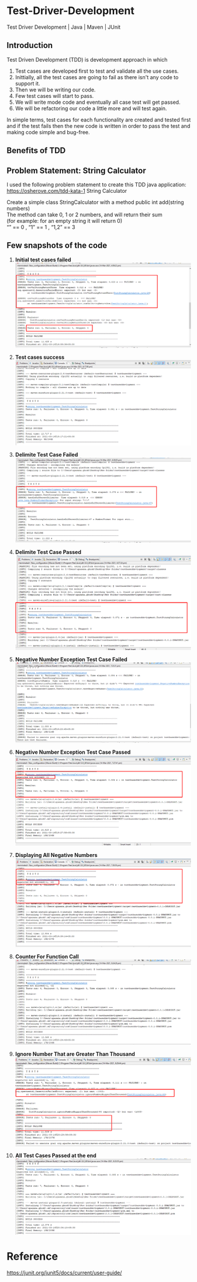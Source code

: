 # Test-Driver-Development
Test Driver Development | Java | Maven | JUnit

## Introduction
Test Driven Development (TDD) is development approach in which 
 1. Test cases are developed first to test and validate all the use cases. 
 2. Inittially, all the test cases are going to fail as there isn't any code to support it.
 3. Then we will be writing our code.
 4. Few test cases will start to pass.
 5. We will write mode code and eventually all case test will get passed.
 6. We will be refactoring our code a little more and will test again.
 
In simple terms, test cases for each functionality are created and tested first and if the test fails then the new code is written in order to pass the test and making code simple and bug-free.

## Benefits of TDD


## Problem Statement: String Calculator
I used the following problem statement to create this TDD java application: https://osherove.com/tdd-kata-1
String Calculator

Create a simple class StringCalculator with a method public int add(string numbers) </br>
The method can take 0, 1 or 2 numbers, and will return their sum </br>
(for example: for an empty string it will return 0) </br>
      “” == 0 , “1” == 1 , “1,2” == 3 </br>
 
 ## Few snapshots of the code
 
 1. **Initial test cases failed**
 ![First Test Case Failed](https://github.com/upasana05ghosh/Test-Driver-Development/blob/main/01FirstTestCaseFailure.png)
 
 2. **Test cases success**
 ![First test case Success](https://github.com/upasana05ghosh/Test-Driver-Development/blob/main/02FirstTestCaseSuccess.png)
 
 3. **Delimite Test Case Failed**
 ![Delimite Test Case Failed](https://github.com/upasana05ghosh/Test-Driver-Development/blob/main/03DilimiterTestCaseFailed.png)
      
 4. **Delimite Test Case Passed**
 ![Delimite Test Case Passed](https://github.com/upasana05ghosh/Test-Driver-Development/blob/main/04DelimiterTestCasePassed.png)

 5. **Negative Number Exception Test Case Failed**
 ![Negative Number Exception Test Case](https://github.com/upasana05ghosh/Test-Driver-Development/blob/main/05ExpectedToThrowException.png)
 
 6. **Negative Number Exception Test Case Passed**
 ![Negative Number Exception Test Case Passed](https://github.com/upasana05ghosh/Test-Driver-Development/blob/main/06HandleNegativeException.png)

 7. **Displaying All Negative Numbers**
 ![Displaying All Negative Numbers](https://github.com/upasana05ghosh/Test-Driver-Development/blob/main/07DisplayAllNegativeNumbers.png)
 
 8. **Counter For Function Call**
 ![Counter For Function Call](https://github.com/upasana05ghosh/Test-Driver-Development/blob/main/08CounterForCalFunction.png)
 
 9. **Ignore Number That are Greater Than Thousand**
 ![Ignore Number Greater Than Thousand](https://github.com/upasana05ghosh/Test-Driver-Development/blob/main/09IgnoreNoGreaterThanThousandFailed.png)
 
 10. **All Test Cases Passed at the end**
 ![All Test Cases Passed at the end](https://github.com/upasana05ghosh/Test-Driver-Development/blob/main/10SuccessOnIgnoreCase.png)


# Reference
https://junit.org/junit5/docs/current/user-guide/

